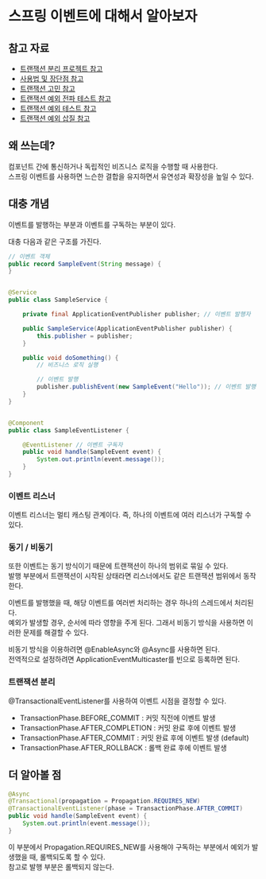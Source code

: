 # 스프링 이벤트에 대해서 알아보자

## 참고 자료

- [트랜잭션 분리 프로젝트 참고](https://tecoble.techcourse.co.kr/post/2022-11-14-spring-event/)
- [사용법 및 장단점 참고](https://mangkyu.tistory.com/292)
- [트랜잭션 고민 참고](https://findstar.pe.kr/2022/09/17/points-to-consider-when-using-the-Spring-Events-feature/)
- [트랜잭션 예외 전파 테스트 참고](https://devpanpan.tistory.com/entry/Spring-Event-%EB%8F%84%EC%9E%85%EA%B8%B0-2-%EB%A6%AC%EC%8A%A4%EB%84%88-%EB%B0%96%EC%9C%BC%EB%A1%9C-%EC%A0%84%ED%8C%8C%EB%90%98%EB%8A%94-%EC%98%88%EC%99%B8%EB%A5%BC-%EC%B2%98%EB%A6%AC%ED%95%98%EB%9D%BC-Spring-Event-Exception-Handling)
- [트랜잭션 예외 테스트 참고](https://dgjinsu.tistory.com/42)
- [트랜잭션 예외 삽질 참고](https://newwisdom.tistory.com/75)


## 왜 쓰는데?

컴포넌트 간에 통신하거나 독립적인 비즈니스 로직을 수행할 때 사용한다.   
스프링 이벤트를 사용하면 느슨한 결합을 유지하면서 유연성과 확장성을 높일 수 있다.   

## 대충 개념

이벤트를 발행하는 부분과 이벤트를 구독하는 부분이 있다.

대충 다음과 같은 구조를 가진다.

```java
// 이벤트 객체
public record SampleEvent(String message) {
}
```

```java

@Service
public class SampleService {

    private final ApplicationEventPublisher publisher; // 이벤트 발행자

    public SampleService(ApplicationEventPublisher publisher) {
        this.publisher = publisher;
    }

    public void doSomething() {
        // 비즈니스 로직 실행

        // 이벤트 발행
        publisher.publishEvent(new SampleEvent("Hello")); // 이벤트 발행
    }
}
```

```java

@Component
public class SampleEventListener {

    @EventListener // 이벤트 구독자
    public void handle(SampleEvent event) {
        System.out.println(event.message());
    }
}
```
### 이벤트 리스너

이벤트 리스너는 멀티 캐스팅 관계이다. 즉, 하나의 이벤트에 여러 리스너가 구독할 수 있다.

### 동기 / 비동기

또한 이벤트는 동기 방식이기 때문에 트랜잭션이 하나의 범위로 묶일 수 있다.    
발행 부분에서 트랜잭션이 시작된 상태라면 리스너에서도 같은 트랜잭션 범위에서 동작한다.

이벤트를 발행했을 때, 해당 이벤트를 여러번 처리하는 경우 하나의 스레드에서 처리된다.   
예외가 발생할 경우, 순서에 따라 영향을 주게 된다. 그래서 비동기 방식을 사용하면 이러한 문제를 해결할 수 있다.

비동기 방식을 이용하려면 @EnableAsync와 @Async를 사용하면 된다.   
전역적으로 설정하려면 ApplicationEventMulticaster를 빈으로 등록하면 된다.   

### 트랜잭션 분리

@TransactionalEventListener를 사용하여 이벤트 시점을 결정할 수 있다.

- TransactionPhase.BEFORE_COMMIT : 커밋 직전에 이벤트 발생
- TransactionPhase.AFTER_COMPLETION : 커밋 완료 후에 이벤트 발생
- TransactionPhase.AFTER_COMMIT : 커밋 완료 후에 이벤트 발생 (default)
- TransactionPhase.AFTER_ROLLBACK : 롤백 완료 후에 이벤트 발생

## 더 알아볼 점

```java
@Async
@Transactional(propagation = Propagation.REQUIRES_NEW)
@TransactionalEventListener(phase = TransactionPhase.AFTER_COMMIT)
public void handle(SampleEvent event) {
    System.out.println(event.message());
}
```
이 부분에서 Propagation.REQUIRES_NEW를 사용해야 구독하는 부분에서 예외가 발생했을 때, 롤백되도록 할 수 있다.   
참고로 발행 부분은 롤백되지 않는다.
